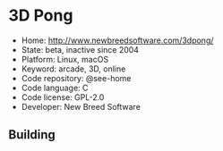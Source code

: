 # 3D Pong

- Home: http://www.newbreedsoftware.com/3dpong/
- State: beta, inactive since 2004
- Platform: Linux, macOS
- Keyword: arcade, 3D, online
- Code repository: @see-home
- Code language: C
- Code license: GPL-2.0
- Developer: New Breed Software

## Building
